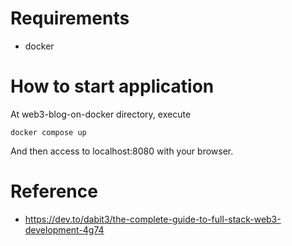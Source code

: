 # Requirements
- docker

# How to start application

At web3-blog-on-docker directory, execute
```
docker compose up
```
And then access to localhost:8080 with your browser.


# Reference
- https://dev.to/dabit3/the-complete-guide-to-full-stack-web3-development-4g74
